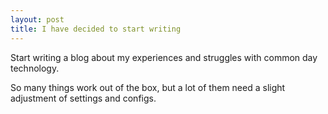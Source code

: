 ```yaml
---
layout: post
title: I have decided to start writing
---
```




Start writing a blog about my experiences and struggles with common day technology.

So many things work out of the box, but a lot of them need a slight adjustment of settings and configs.
